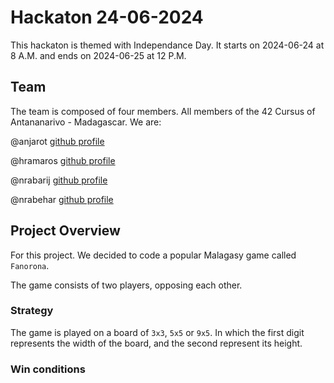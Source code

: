 # Hackaton 24-06-2024

This hackaton is themed with Independance Day. It starts on 2024-06-24 at 8 A.M. and ends on 2024-06-25 at 12 P.M.

## Team

The team is composed of four members. All members of the 42 Cursus of Antananarivo - Madagascar. We are:

@anjarot [github profile](https://github.com/Fafafa12)

@hramaros [github profile](https://github.com/shexweeknd)

@nrabarij [github profile](https://github.com/nrabarij)

@nrabehar [github profile](https://github.com/nrabehar)

## Project Overview

For this project. We decided to code a popular Malagasy game called `Fanorona`.

The game consists of two players, opposing each other.

### Strategy

The game is played on a board of `3x3`, `5x5` or `9x5`. In which the first digit represents the width of the board, and the second represent its height.

### Win conditions
